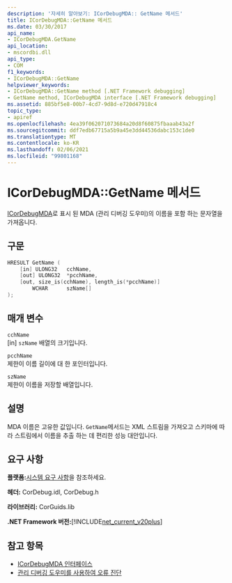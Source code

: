 ```yaml
---
description: '자세히 알아보기: ICorDebugMDA:: GetName 메서드'
title: ICorDebugMDA::GetName 메서드
ms.date: 03/30/2017
api_name:
- ICorDebugMDA.GetName
api_location:
- mscordbi.dll
api_type:
- COM
f1_keywords:
- ICorDebugMDA::GetName
helpviewer_keywords:
- ICorDebugMDA::GetName method [.NET Framework debugging]
- GetName method, ICorDebugMDA interface [.NET Framework debugging]
ms.assetid: 885bf5e8-00b7-4cd7-9d8d-e720d47918c4
topic_type:
- apiref
ms.openlocfilehash: 4ea39f062071073684a20d8f60875fbaaab43a2f
ms.sourcegitcommit: ddf7edb67715a5b9a45e3dd44536dabc153c1de0
ms.translationtype: MT
ms.contentlocale: ko-KR
ms.lasthandoff: 02/06/2021
ms.locfileid: "99801168"
---
```

# <a name="icordebugmdagetname-method"></a>ICorDebugMDA::GetName 메서드

[ICorDebugMDA](icordebugmda-interface.md)로 표시 된 MDA (관리 디버깅 도우미)의 이름을 포함 하는 문자열을 가져옵니다.  
  
## <a name="syntax"></a>구문  
  
```cpp  
HRESULT GetName (  
    [in] ULONG32   cchName,  
    [out] ULONG32  *pcchName,  
    [out, size_is(cchName), length_is(*pcchName)]  
        WCHAR      szName[]  
);  
```  
  
## <a name="parameters"></a>매개 변수  

 `cchName`  
 [in] `szName` 배열의 크기입니다.  
  
 `pcchName`  
 제한이 이름 길이에 대 한 포인터입니다.  
  
 `szName`  
 제한이 이름을 저장할 배열입니다.  
  
## <a name="remarks"></a>설명  

 MDA 이름은 고유한 값입니다. `GetName`메서드는 XML 스트림을 가져오고 스키마에 따라 스트림에서 이름을 추출 하는 데 편리한 성능 대안입니다.  
  
## <a name="requirements"></a>요구 사항  

 **플랫폼:**[시스템 요구 사항](../../get-started/system-requirements.md)을 참조하세요.  
  
 **헤더:** CorDebug.idl, CorDebug.h  
  
 **라이브러리:** CorGuids.lib  
  
 **.NET Framework 버전:**[!INCLUDE[net_current_v20plus](../../../../includes/net-current-v20plus-md.md)]  
  
## <a name="see-also"></a>참고 항목

- [ICorDebugMDA 인터페이스](icordebugmda-interface.md)
- [관리 디버깅 도우미를 사용하여 오류 진단](../../debug-trace-profile/diagnosing-errors-with-managed-debugging-assistants.md)
